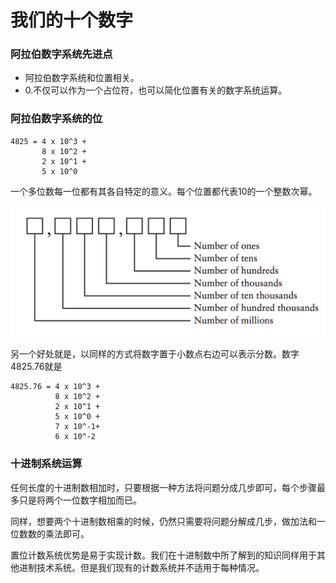 我们的十个数字
==============

### 阿拉伯数字系统先进点
- 阿拉伯数字系统和位置相关。
- 0.不仅可以作为一个占位符，也可以简化位置有关的数字系统运算。

### 阿拉伯数字系统的位

```
4825 = 4 x 10^3 + 
       8 x 10^2 +
       2 x 10^1 +
       5 x 10^0
```
一个多位数每一位都有其各自特定的意义。每个位置都代表10的一个整数次幂。

![](https://github.com/arcticlion/reading-lists/blob/master/Code/Chapter%2007%20Our%20Ten%20Digits/屏幕快照%202014-09-18%20下午12.38.20.png)

另一个好处就是，以同样的方式将数字置于小数点右边可以表示分数。数字4825.76就是
```
4825.76 = 4 x 10^3 + 
          8 x 10^2 +
          2 x 10^1 +
          5 x 10^0 +
          7 x 10^-1+
          6 x 10^-2
```

### 十进制系统运算

任何长度的十进制数相加时，只要根据一种方法将问题分成几步即可，每个步骤最多只是将两个一位数字相加而已。

同样，想要两个十进制数相乘的时候，仍然只需要将问题分解成几步，做加法和一位数数的乘法即可。

置位计数系统优势是易于实现计数。我们在十进制数中所了解到的知识同样用于其他进制技术系统。但是我们现有的计数系统并不适用于每种情况。


